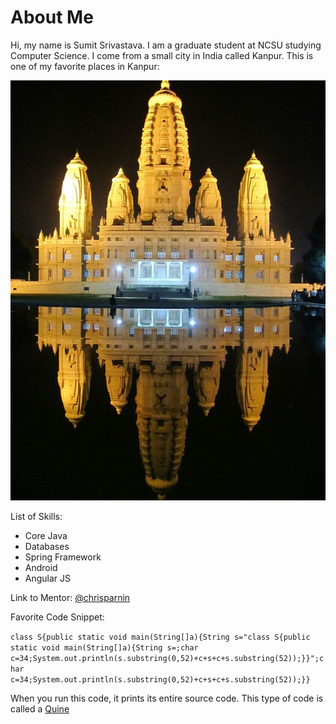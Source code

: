# About Me

Hi, my name is Sumit Srivastava. I am a graduate student at NCSU studying Computer Science.
I come from a small city in India called Kanpur.
This is one of my favorite places in Kanpur:

![JK Temple](kanpur.jpg)

List of Skills:

* Core Java
* Databases
* Spring Framework
* Android
* Angular JS

Link to Mentor: [@chrisparnin](https://github.com/chrisparnin)

Favorite Code Snippet: 

   ```class S{public static void main(String[]a){String s="class S{public static void main(String[]a){String s=;char c=34;System.out.println(s.substring(0,52)+c+s+c+s.substring(52));}}";char c=34;System.out.println(s.substring(0,52)+c+s+c+s.substring(52));}}```

When you run this code, it prints its entire source code. This type of code is called a [Quine](https://en.wikipedia.org/wiki/Quine_(computing))
